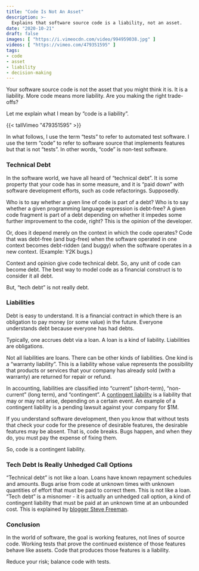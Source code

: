 ```yaml
---
title: "Code Is Not An Asset"
description: >-
  Explains that software source code is a liability, not an asset.
date: "2020-10-21"
draft: false
images: [ "https://i.vimeocdn.com/video/994959038.jpg" ]
videos: [ "https://vimeo.com/479351595" ]
tags:
- code
- asset
- liability
- decision-making
---
```


Your software source code is not the asset that you might think it is. It is a
liability. More code means more liability. Are you making the right trade-offs?

Let me explain what I mean by “code is a liability”.

<!--more-->


{{< tallVimeo "479351595" >}}

In what follows, I use the term “tests” to refer to automated test software. I
use the term “code” to refer to software source that implements features but
that is not “tests”. In other words, “code” is non-test software.


### Technical Debt

In the software world, we have all heard of “technical debt”. It is some
property that your code has in some measure, and it is “paid down” with
software development efforts, such as code refactorings. Supposedly.

Who is to say whether a given line of code is part of a debt? Who is to say
whether a given programming language expression is debt-free? A given code
fragment is part of a debt depending on whether it impedes some further
improvement to the code, right? This is the opinion of the developer.

Or, does it depend merely on the context in which the code operates? Code that
was debt-free (and bug-free) when the software operated in one context becomes
debt-ridden (and buggy) when the software operates in a new context. (Example:
Y2K bugs.)

Context and opinion give code technical debt. So, any unit of code can become
debt. The best way to model code as a financial construct is to consider it all
debt.

But, “tech debt” is not really debt.


### Liabilities

Debt is easy to understand. It is a financial contract in which there is an
obligation to pay money (or some value) in the future. Everyone understands
debt because everyone has had debts.

Typically, one accrues debt via a loan. A loan is a kind of liability.
Liabilities are obligations.

Not all liabilities are loans. There can be other kinds of liabilities. One
kind is a “warranty liability”. This is a liability whose value represents the
possibility that products or services that your company has already sold (with
a warranty) are returned for repair or refund.

In accounting, liabilities are classified into “current” (short-term),
“non-current” (long term), and “contingent”.
A [contingent liability](https://www.investopedia.com/terms/c/contingentliability.asp)
is a liability that may or may not arise, depending on a certain event. An
example of a contingent liability is a pending lawsuit against your company for
$1M.

If you understand software development, then you know that without tests that
check your code for the presence of desirable features, the desirable features
may be absent. That is, code breaks. Bugs happen, and when they do, you must
pay the expense of fixing them.

So, code is a contingent liability.


### Tech Debt Is Really Unhedged Call Options

“Technical debt” is not like a loan. Loans have known repayment schedules and
amounts. Bugs arise from code at unknown times with unknown quantities of
effort that must be paid to correct them. This is not like a loan. “Tech debt”
is a misnomer - it is actually an unhedged call option, a kind of contingent
liability that must be paid at an unknown time at an unbounded cost. This is
explained by
[blogger Steve Freeman](https://web.archive.org/web/20200930041637/https://www.higherorderlogic.com/2010/07/23/bad-code-isnt-technical-debt-its-an-unhedged-call-option/).


### Conclusion

In the world of software, the goal is working features, not lines of source
code. Working tests that prove the continued existence of those features behave
like assets. Code that produces those features is a liability.

Reduce your risk; balance code with tests.
